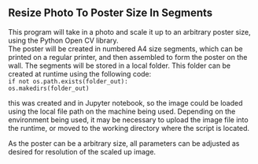 ## Resize Photo To Poster Size In Segments  
This program will take in a photo and scale it up to an arbitrary poster size, using the Python Open CV library.  
The poster will be created in numbered A4 size segments, which can be printed on a regular printer, and then assembled to form the poster on the wall. 
The segments will be stored in a local folder. 
This folder can be created at runtime using the following code:  
`if not os.path.exists(folder_out):`  
`os.makedirs(folder_out)`

this was created and in Jupyter notebook, so the image could be loaded using the local file path on the machine being used. Depending on the environment being used, it may be necessary to upload the image file into the runtime, or moved to the working directory where the script is located.

As the poster can be a  arbitrary size, all parameters can be adjusted as desired for resolution of the scaled up image.
